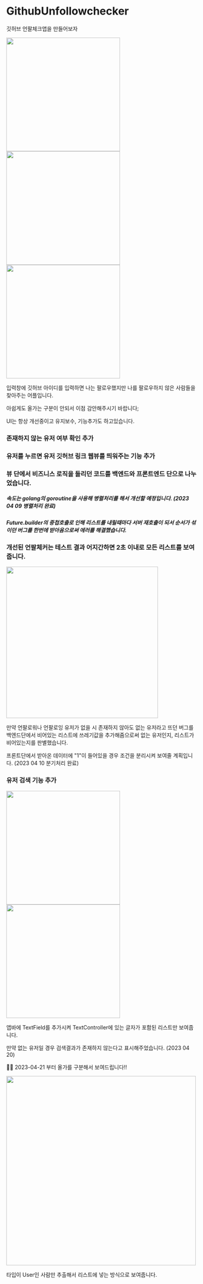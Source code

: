 # GithubUnfollowchecker
깃허브 언팔체크앱을 만들어보자

<img src ='https://postfiles.pstatic.net/MjAyMjExMTRfMTQ3/MDAxNjY4NDIyMTkwMzg1.STJrpJ0OHOzgBfucsTBMWtlUI5i9NjtlMP__XGI-yTog.KS3qJl0C6F8MS5sqDNlJhVvh-b_OFEmf7CC-eCPiddgg.PNG.chanhongy6/%EC%8A%A4%ED%81%AC%EB%A6%B0%EC%83%B7_2022-11-14_%EC%98%A4%ED%9B%84_7.34.43.png?type=w966' width=300px/>      <img src='https://postfiles.pstatic.net/MjAyMjExMTRfMjQx/MDAxNjY4NDIyMTkzODI1.crYdQRXvaKKtnhb5YVjJgUV7sxh1DKmSs1nqfwt4Z5og.3DtKrqH_ojBRYmuxeF0ekZWCPqke6dRUmVNRvxZjRvsg.PNG.chanhongy6/%EC%8A%A4%ED%81%AC%EB%A6%B0%EC%83%B7_2022-11-14_%EC%98%A4%ED%9B%84_7.35.40.png?type=w966' width=300px/>      <img src='https://postfiles.pstatic.net/MjAyMjExMTRfNTgg/MDAxNjY4NDIyNDExOTM0.cMpmn5UrWwL3EaYyeBPnVNFJ7oVq6DvMjLn_Q568eEMg.j1P1minUpdF2nW8pRZLY3B5kw4IpEey7MlyOwBIs7Oog.PNG.chanhongy6/%EC%8A%A4%ED%81%AC%EB%A6%B0%EC%83%B7_2022-11-14_%EC%98%A4%ED%9B%84_7.38.58.png?type=w966' width = 300px/>

입력창에 깃허브 아이디를 입력하면 나는 팔로우했지만 나를 팔로우하지 않은 사람들을 찾아주는 어플입니다.

아쉽게도 올가는 구분이 안되서 이점 감안해주시기 바랍니다;

UI는 항상 개선중이고 유지보수, 기능추가도 하고있습니다.

###	존재하지 않는 유저 여부 확인 추가

###	유저를 누르면 유저 깃허브 링크 웹뷰를 띄워주는 기능 추가

### 뷰 단에서 비즈니스 로직을 돌리던 코드를 백엔드와 프론트엔드 단으로 나누었습니다.
##### 속도는 golang의 goroutine을 사용해 병렬처리를 해서 개선할 예정입니다. (2023 04 09 병렬처리 완료)
##### Future.builder의 중첩호출로 인해 리스트를 내릴때마다 서버 재호출이 되서 순서가 섞이던 버그를 한번에 받아옴으로써 에러를 해결했습니다.

### 개선된 언팔체커는 테스트 결과 어지간하면 2초 이내로 모든 리스트를 보여줍니다.


<img src = 'https://postfiles.pstatic.net/MjAyMzA0MTBfMjIy/MDAxNjgxMTMyNjQ4NzI3.x_WJoV0wfao5rTUQ5-e40lX9rOOo9yUX5UihdhipWrMg.xBiqYhLF6DXb8vmIn7_ukx0JRAe4A9sjy7CsVHk2z-Ag.PNG.chanhongy6/%EC%8A%A4%ED%81%AC%EB%A6%B0%EC%83%B7_2023-04-10_%EC%98%A4%ED%9B%84_10.16.44.png?type=w966' width=400px/>

만약 언팔로워나 언팔로잉 유저가 없을 시 존재하지 않아도 없는 유저라고 뜨던 버그를 백엔드단에서 비어있는 리스트에 쓰레기값을 추가해줌으로써 없는 유저인지, 리스트가 비어있는지를 판별했습니다.

프론트단에서 받아온 데이터에 "1"이 들어있을 경우 조건을 분리시켜 보여줄 계획입니다. (2023 04 10 분기처리 완료)

### 유저 검색 기능 추가

<img src = 'https://postfiles.pstatic.net/MjAyMzA0MjBfMTQz/MDAxNjgxOTkyNDU4Nzk1.NyjnAEbzFfJP5bBKgLJEFgNv_YkW_twDT7qHRftgX7Mg.d8QHDejgFeGglF13S8qARCQufFXAMCWK8ekt-FN7tFMg.PNG.chanhongy6/%EC%8A%A4%ED%81%AC%EB%A6%B0%EC%83%B7_2023-04-20_%EC%98%A4%ED%9B%84_9.05.57.png?type=w966' width = 300px/> <img src = 'https://postfiles.pstatic.net/MjAyMzA0MjBfMjAz/MDAxNjgxOTkyNDY1MDU4.XMWu6jVqH3TW_W6aZp2x4VJ_yvWUxWDTHaceGkjTtHsg._eRAqeZoqpgoiIbj50aDpH2tpj93anrul96SqWz2r_Ag.PNG.chanhongy6/%EC%8A%A4%ED%81%AC%EB%A6%B0%EC%83%B7_2023-04-20_%EC%98%A4%ED%9B%84_9.06.08.png?type=w966' width=300px/>

앱바에 TextField를 추가시켜 TextController에 있는 글자가 포함된 리스트만 보여줍니다.

만약 없는 유저일 경우 검색결과가 존재하지 않는다고 표시해주었습니다. (2023 04 20)

🌟🌟 2023-04-21 부터 올가를 구분해서 보여드립니다!!

<img src = 'https://postfiles.pstatic.net/MjAyMzA0MjFfMjk2/MDAxNjgyMDQ2NjUxODAx.V406_HyKdp6zNNCg0M2XLAq0te2lelUeDuvaVNnXH78g.C6tCDWUso0tBrnQuThSiGWmza9MAftO61vcaukGwDdYg.PNG.chanhongy6/%EC%8A%A4%ED%81%AC%EB%A6%B0%EC%83%B7_2023-04-21_%EC%98%A4%ED%9B%84_12.06.20.png?type=w966' width = 500px/> 

타입이 User인 사람만 추출해서 리스트에 넣는 방식으로 보여줍니다.
